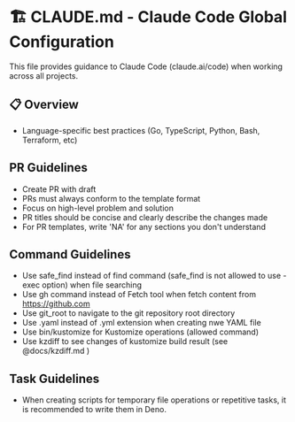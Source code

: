 # 🏗️ CLAUDE.md - Claude Code Global Configuration

This file provides guidance to Claude Code (claude.ai/code) when working across all projects.

## 📋 Overview

- Language-specific best practices (Go, TypeScript, Python, Bash, Terraform, etc)

## PR Guidelines

- Create PR with draft
- PRs must always conform to the template format
- Focus on high-level problem and solution
- PR titles should be concise and clearly describe the changes made
- For PR templates, write 'NA' for any sections you don't understand

## Command Guidelines

- Use safe_find instead of find command (safe_find is not allowed to use -exec option) when file searching
- Use gh command instead of Fetch tool when fetch content from <https://github.com>
- Use git_root to navigate to the git repository root directory
- Use .yaml instead of .yml extension when creating nwe YAML file
- Use bin/kustomize for Kustomize operations (allowed command)
- Use kzdiff to see changes of kustomize build result (see @docs/kzdiff.md )

## Task Guidelines

- When creating scripts for temporary file operations or repetitive tasks, it is recommended to write them in Deno.
